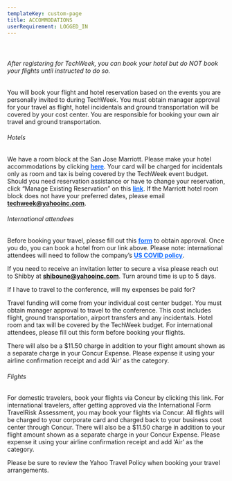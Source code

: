 ```yaml
---
templateKey: custom-page
title: ACCOMMODATIONS
userRequirement: LOGGED_IN
---
```

###### <br><br>After registering for TechWeek, you can book your hotel but do NOT book your flights until instructed to do so.

You will book your flight and hotel reservation based on the events you are personally invited to during TechWeek. You must obtain manager approval for your travel as flight, hotel incidentals and ground transportation will be covered by your cost center. You are responsible for booking your own air travel and ground transportation.

###### Hotels

We have a room block at the San Jose Marriott. Please make your hotel accommodations by clicking <a href="https://book.passkey.com/go/yahoo2022techweek" target="_blank" style="color:#0f69ff"><b>here</b></a>. Your card will be charged for incidentals only as room and tax is being covered by the TechWeek event budget. Should you need reservation assistance or have to change your reservation, click “Manage Existing Reservation” on this <a href="https://book.passkey.com/gt/218351286?gtid=5df9986190e6fe5db360205d4f512bd0" target="_blank" style="color:#0f69ff"><b>link</b></a>. If the Marriott hotel room block does not have your preferred dates, please email <a href = "mailto: techweek@yahooinc.com" style="color:#0f69ff"><b>techweek@yahooinc.com</b></a>. 

###### International attendees

Before booking your travel, please fill out this <a href="https://docs.google.com/forms/d/e/1FAIpQLSeu0lI3FTxoHTM2b_vLLxU8vI9yw6FqeK4i-qqvFQ6CiWh-lA/viewform" target="_blank" style="color:#0f69ff"><b>form</b></a> to obtain approval. Once you do, you can book a hotel from our link above. Please note: international attendees will need to follow the company’s <a href="https://drive.google.com/file/d/19sPW5CcsDzhVehgZHsVK6EgNtwpWUqpJ/view" target="_blank" style="color:#0f69ff"><b>US COVID policy</b></a>.

If you need to receive an invitation letter to secure a visa please reach out to Shibby at <a href = "mailto: techweek@yahooinc.com" style="color:#0f69ff"><b>shiboune@yahooinc.com</b></a>. Turn around time is up to 5 days.

If I have to travel to the conference, will my expenses be paid for?

Travel funding will come from your individual cost center budget. You must obtain manager approval to travel to the conference. This cost includes flight, ground transportation, airport transfers and any incidentals. Hotel room and tax will be covered by the TechWeek budget. For international attendees, please fill out this form before booking your flights.

There will also be a $11.50 charge in addition to your flight amount shown as a separate charge in your Concur Expense. Please expense it using your airline confirmation receipt and add ‘Air’ as the category. 

###### Flights

For domestic travelers, book your flights via Concur by clicking this link. For international travelers, after getting approved via the International Form TravelRisk Assessment, you may book your flights via Concur. All flights will be charged to your corporate card and charged back to your business cost center through Concur. There will also be a $11.50 charge in addition to your flight amount shown as a separate charge in your Concur Expense. Please expense it using your airline confirmation receipt and add ‘Air’ as the category.

Please be sure to review the Yahoo Travel Policy when booking your travel arrangements.